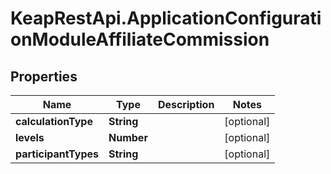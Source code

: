 # KeapRestApi.ApplicationConfigurationModuleAffiliateCommission

## Properties

Name | Type | Description | Notes
------------ | ------------- | ------------- | -------------
**calculationType** | **String** |  | [optional] 
**levels** | **Number** |  | [optional] 
**participantTypes** | **String** |  | [optional] 


